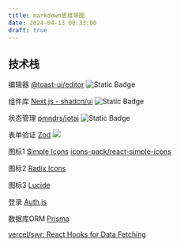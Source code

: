 ```yaml
---
title: markdown思维导图
date: 2024-04-13 00:33:00
draft: true
---
```

## 技术栈

编辑器 [@toast-ui/editor](https://nhn.github.io/tui.editor/latest/) ![Static Badge](https://img.shields.io/badge/star-16k-blue)

组件库 [Next.js - shadcn/ui](https://ui.shadcn.com/docs/dark-mode/next) ![Static Badge](https://img.shields.io/badge/star-55k-blue)

状态管理 [pmndrs/jotai](https://github.com/pmndrs/jotai) ![Static Badge](https://img.shields.io/badge/star-17k-blue) 

表单验证 [Zod](https://zod.dev/) ![](https://img.shields.io/github/stars/colinhacks/zod) 

图标1  [Simple Icons](https://simpleicons.org/?q=panel) [icons-pack/react-simple-icons](https://github.com/icons-pack/react-simple-icons) 

图标2 [Radix Icons](https://www.radix-ui.com/icons)

图标3 [Lucide](https://lucide.dev/)

登录 [Auth.js](https://authjs.dev/reference/core) 

数据库ORM [Prisma](https://www.prisma.io/docs/getting-started/quickstart) 

[vercel/swr: React Hooks for Data Fetching](https://github.com/vercel/swr)


